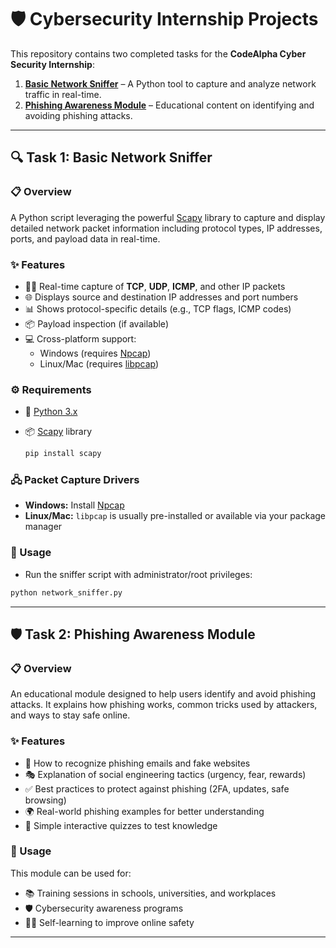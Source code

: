 # 🛡️ Cybersecurity Internship Projects

This repository contains two completed tasks for the **CodeAlpha Cyber Security Internship**:

1. [**Basic Network Sniffer**](#-task-1-basic-network-sniffer) – A Python tool to capture and analyze network traffic in real-time.  
2. [**Phishing Awareness Module**](#task-2-phishing-awareness-module) – Educational content on identifying and avoiding phishing attacks.

---

## 🔍 Task 1: Basic Network Sniffer

### 📋 Overview  
A Python script leveraging the powerful [Scapy](https://scapy.net/) library to capture and display detailed network packet information including protocol types, IP addresses, ports, and payload data in real-time.

### ✨ Features  
- 🕵️‍♂️ Real-time capture of **TCP**, **UDP**, **ICMP**, and other IP packets  
- 🌐 Displays source and destination IP addresses and port numbers  
- 📊 Shows protocol-specific details (e.g., TCP flags, ICMP codes)  
- 📦 Payload inspection (if available)  
- 💻 Cross-platform support:  
  - Windows (requires [Npcap](https://nmap.org/npcap/))  
  - Linux/Mac (requires [libpcap](https://www.tcpdump.org/))

### ⚙️ Requirements  
- 🐍 [Python 3.x](https://www.python.org/downloads/)  
- 📦 [Scapy](https://scapy.net/) library
  
  ```bash
  pip install scapy
  ```
  
### 🖧 Packet Capture Drivers
- **Windows:** Install [Npcap](https://nmap.org/npcap/)  
- **Linux/Mac:** `libpcap` is usually pre-installed or available via your package manager

### 🚀 Usage
- Run the sniffer script with administrator/root privileges:
```bash
python network_sniffer.py
```
---

## 🛡️ Task 2: Phishing Awareness Module

### 📋 Overview
An educational module designed to help users identify and avoid phishing attacks. It explains how phishing works, common tricks used by attackers, and ways to stay safe online.

### ✨ Features
- 🔎 How to recognize phishing emails and fake websites
- 🎭 Explanation of social engineering tactics (urgency, fear, rewards)
- ✅ Best practices to protect against phishing (2FA, updates, safe browsing)
- 🌍 Real-world phishing examples for better understanding
- 📝 Simple interactive quizzes to test knowledge

### 🚀 Usage
This module can be used for:
- 📚 Training sessions in schools, universities, and workplaces
- 🛡️ Cybersecurity awareness programs
- 👨‍💻 Self-learning to improve online safety
  
---

